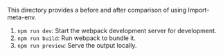 This directory provides a before and after comparison of using Import-meta-env.

1. `npm run dev`: Start the webpack development server for development.
2. `npm run build`: Run webpack to bundle it.
3. `npm run preview`: Serve the output locally.
